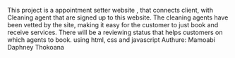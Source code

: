 This project is a appointment setter website , that connects client, with Cleaning agent that are signed up to this website. The cleaning agents have been vetted by the site, making it easy for the customer to just book and receive services. There will be a reviewing status that helps customers on which agents to book. using html, css and javascript Authure: Mamoabi Daphney Thokoana
